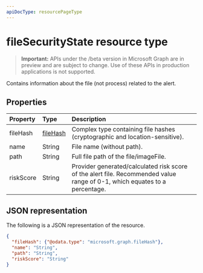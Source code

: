 ```yaml
---
apiDocType: resourcePageType
---
```

# fileSecurityState resource type

 > **Important:** APIs under the /beta version in Microsoft Graph are in preview and are subject to change. Use of these APIs in production applications is not supported.

Contains information about the file (not process) related to the alert.

## Properties

| Property   | Type|Description|
|:---------------|:--------|:----------|
|fileHash|[fileHash](filehash.md)|Complex type containing file hashes (cryptographic and location-sensitive).|
|name|String|File name (without path).|
|path|String|Full file path of the file/imageFile.|
|riskScore|String|Provider generated/calculated risk score of the alert file. Recommended value range of 0-1, which equates to a percentage.|

## JSON representation

The following is a JSON representation of the resource.

<!-- {
  "blockType": "resource",
  "optionalProperties": [

  ],
  "@odata.type": "microsoft.graph.fileSecurityState"
}-->

```json
{
  "fileHash": {"@odata.type": "microsoft.graph.fileHash"},
  "name": "String",
  "path": "String",
  "riskScore": "String"
}

```

<!-- uuid: 8fcb5dbc-d5aa-4681-8e31-b001d5168d79
2015-10-25 14:57:30 UTC -->
<!-- {
  "type": "#page.annotation",
  "description": "fileSecurityState resource",
  "keywords": "",
  "section": "documentation",
  "tocPath": ""
}-->
